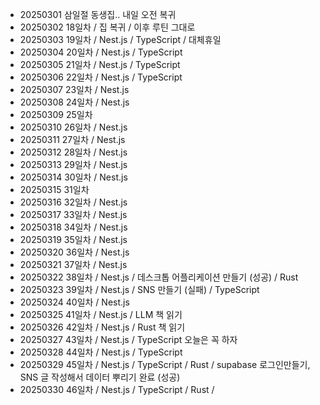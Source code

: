 - 20250301 삼일절 동생집.. 내일 오전 복귀
- 20250302 18일차 / 집 복귀 / 이후 루틴 그대로
- 20250303 19일차 / Nest.js / TypeScript / 대체휴일
- 20250304 20일차 / Nest.js / TypeScript
- 20250305 21일차 / Nest.js / TypeScript
- 20250306 22일차 / Nest.js / TypeScript
- 20250307 23일차 / Nest.js
- 20250308 24일차 / Nest.js
- 20250309 25일차
- 20250310 26일차 / Nest.js
- 20250311 27일차 / Nest.js
- 20250312 28일차 / Nest.js
- 20250313 29일차 / Nest.js
- 20250314 30일차 / Nest.js
- 20250315 31일차
- 20250316 32일차 / Nest.js
- 20250317 33일차 / Nest.js
- 20250318 34일차 / Nest.js
- 20250319 35일차 / Nest.js
- 20250320 36일차 / Nest.js
- 20250321 37일차 / Nest.js
- 20250322 38일차 / Nest.js / 데스크톱 어플리케이션 만들기 (성공) / Rust
- 20250323 39일차 / Nest.js / SNS 만들기 (실패) / TypeScript
- 20250324 40일차 / Nest.js
- 20250325 41일차 / Nest.js / LLM 책 읽기
- 20250326 42일차 / Nest.js / Rust 책 읽기
- 20250327 43일차 / Nest.js / TypeScript 오늘은 꼭 하자
- 20250328 44일차 / Nest.js / TypeScript
- 20250329 45일차 / Nest.js / TypeScript / Rust / supabase 로그인만들기, SNS 글 작성해서 데이터 뿌리기 완료 (성공)
- 20250330 46일차 / Nest.js / TypeScript / Rust /
